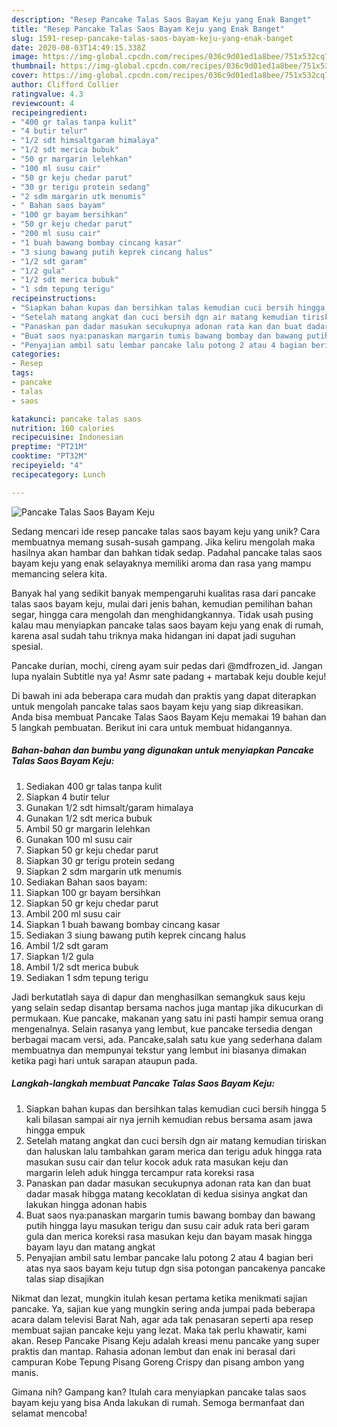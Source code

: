 ```yaml
---
description: "Resep Pancake Talas Saos Bayam Keju yang Enak Banget"
title: "Resep Pancake Talas Saos Bayam Keju yang Enak Banget"
slug: 1591-resep-pancake-talas-saos-bayam-keju-yang-enak-banget
date: 2020-08-03T14:49:15.338Z
image: https://img-global.cpcdn.com/recipes/036c9d01ed1a8bee/751x532cq70/pancake-talas-saos-bayam-keju-foto-resep-utama.jpg
thumbnail: https://img-global.cpcdn.com/recipes/036c9d01ed1a8bee/751x532cq70/pancake-talas-saos-bayam-keju-foto-resep-utama.jpg
cover: https://img-global.cpcdn.com/recipes/036c9d01ed1a8bee/751x532cq70/pancake-talas-saos-bayam-keju-foto-resep-utama.jpg
author: Clifford Collier
ratingvalue: 4.3
reviewcount: 4
recipeingredient:
- "400 gr talas tanpa kulit"
- "4 butir telur"
- "1/2 sdt himsaltgaram himalaya"
- "1/2 sdt merica bubuk"
- "50 gr margarin lelehkan"
- "100 ml susu cair"
- "50 gr keju chedar parut"
- "30 gr terigu protein sedang"
- "2 sdm margarin utk menumis"
- " Bahan saos bayam"
- "100 gr bayam bersihkan"
- "50 gr keju chedar parut"
- "200 ml susu cair"
- "1 buah bawang bombay cincang kasar"
- "3 siung bawang putih keprek cincang halus"
- "1/2 sdt garam"
- "1/2 gula"
- "1/2 sdt merica bubuk"
- "1 sdm tepung terigu"
recipeinstructions:
- "Siapkan bahan kupas dan bersihkan talas kemudian cuci bersih hingga 5 kali bilasan sampai air nya jernih kemudian rebus bersama asam jawa hingga empuk"
- "Setelah matang angkat dan cuci bersih dgn air matang kemudian tiriskan dan haluskan lalu tambahkan garam merica dan terigu aduk hingga rata masukan susu cair dan telur kocok aduk rata masukan keju dan margarin leleh aduk hingga tercampur rata koreksi rasa"
- "Panaskan pan dadar masukan secukupnya adonan rata kan dan buat dadar masak hibgga matang kecoklatan di kedua sisinya angkat dan lakukan hingga adonan habis"
- "Buat saos nya:panaskan margarin tumis bawang bombay dan bawang putih hingga layu masukan terigu dan susu cair aduk rata beri garam gula dan merica koreksi rasa masukan keju dan bayam masak hingga bayam layu dan matang angkat"
- "Penyajian ambil satu lembar pancake lalu potong 2 atau 4 bagian beri atas nya saos bayam keju tutup dgn sisa potongan pancakenya pancake talas siap disajikan"
categories:
- Resep
tags:
- pancake
- talas
- saos

katakunci: pancake talas saos 
nutrition: 160 calories
recipecuisine: Indonesian
preptime: "PT21M"
cooktime: "PT32M"
recipeyield: "4"
recipecategory: Lunch

---
```



![Pancake Talas Saos Bayam Keju](https://img-global.cpcdn.com/recipes/036c9d01ed1a8bee/751x532cq70/pancake-talas-saos-bayam-keju-foto-resep-utama.jpg)

Sedang mencari ide resep pancake talas saos bayam keju yang unik? Cara membuatnya memang susah-susah gampang. Jika keliru mengolah maka hasilnya akan hambar dan bahkan tidak sedap. Padahal pancake talas saos bayam keju yang enak selayaknya memiliki aroma dan rasa yang mampu memancing selera kita.

Banyak hal yang sedikit banyak mempengaruhi kualitas rasa dari pancake talas saos bayam keju, mulai dari jenis bahan, kemudian pemilihan bahan segar, hingga cara mengolah dan menghidangkannya. Tidak usah pusing kalau mau menyiapkan pancake talas saos bayam keju yang enak di rumah, karena asal sudah tahu triknya maka hidangan ini dapat jadi suguhan spesial.

Pancake durian, mochi, cireng ayam suir pedas dari @mdfrozen_id. Jangan lupa nyalain Subtitle nya ya! Asmr sate padang + martabak keju double keju!


Di bawah ini ada beberapa cara mudah dan praktis yang dapat diterapkan untuk mengolah pancake talas saos bayam keju yang siap dikreasikan. Anda bisa membuat Pancake Talas Saos Bayam Keju memakai 19 bahan dan 5 langkah pembuatan. Berikut ini cara untuk membuat hidangannya.

<!--inarticleads1-->

##### Bahan-bahan dan bumbu yang digunakan untuk menyiapkan Pancake Talas Saos Bayam Keju:

1. Sediakan 400 gr talas tanpa kulit
1. Siapkan 4 butir telur
1. Gunakan 1/2 sdt himsalt/garam himalaya
1. Gunakan 1/2 sdt merica bubuk
1. Ambil 50 gr margarin lelehkan
1. Gunakan 100 ml susu cair
1. Siapkan 50 gr keju chedar parut
1. Siapkan 30 gr terigu protein sedang
1. Siapkan 2 sdm margarin utk menumis
1. Sediakan  Bahan saos bayam:
1. Siapkan 100 gr bayam bersihkan
1. Siapkan 50 gr keju chedar parut
1. Ambil 200 ml susu cair
1. Siapkan 1 buah bawang bombay cincang kasar
1. Sediakan 3 siung bawang putih keprek cincang halus
1. Ambil 1/2 sdt garam
1. Siapkan 1/2 gula
1. Ambil 1/2 sdt merica bubuk
1. Sediakan 1 sdm tepung terigu


Jadi berkutatlah saya di dapur dan menghasilkan semangkuk saus keju yang selain sedap disantap bersama nachos juga mantap jika dikucurkan di permukaan. Kue pancake, makanan yang satu ini pasti hampir semua orang mengenalnya. Selain rasanya yang lembut, kue pancake tersedia dengan berbagai macam versi, ada. Pancake,salah satu kue yang sederhana dalam membuatnya dan mempunyai tekstur yang lembut ini biasanya dimakan ketika pagi hari untuk sarapan ataupun pada. 

<!--inarticleads2-->

##### Langkah-langkah membuat Pancake Talas Saos Bayam Keju:

1. Siapkan bahan kupas dan bersihkan talas kemudian cuci bersih hingga 5 kali bilasan sampai air nya jernih kemudian rebus bersama asam jawa hingga empuk
1. Setelah matang angkat dan cuci bersih dgn air matang kemudian tiriskan dan haluskan lalu tambahkan garam merica dan terigu aduk hingga rata masukan susu cair dan telur kocok aduk rata masukan keju dan margarin leleh aduk hingga tercampur rata koreksi rasa
1. Panaskan pan dadar masukan secukupnya adonan rata kan dan buat dadar masak hibgga matang kecoklatan di kedua sisinya angkat dan lakukan hingga adonan habis
1. Buat saos nya:panaskan margarin tumis bawang bombay dan bawang putih hingga layu masukan terigu dan susu cair aduk rata beri garam gula dan merica koreksi rasa masukan keju dan bayam masak hingga bayam layu dan matang angkat
1. Penyajian ambil satu lembar pancake lalu potong 2 atau 4 bagian beri atas nya saos bayam keju tutup dgn sisa potongan pancakenya pancake talas siap disajikan


Nikmat dan lezat, mungkin itulah kesan pertama ketika menikmati sajian pancake. Ya, sajian kue yang mungkin sering anda jumpai pada beberapa acara dalam televisi Barat Nah, agar ada tak penasaran seperti apa resep membuat sajian pancake keju yang lezat. Maka tak perlu khawatir, kami akan. Resep Pancake Pisang Keju adalah kreasi menu pancake yang super praktis dan mantap. Rahasia adonan lembut dan enak ini berasal dari campuran Kobe Tepung Pisang Goreng Crispy dan pisang ambon yang manis. 

Gimana nih? Gampang kan? Itulah cara menyiapkan pancake talas saos bayam keju yang bisa Anda lakukan di rumah. Semoga bermanfaat dan selamat mencoba!
